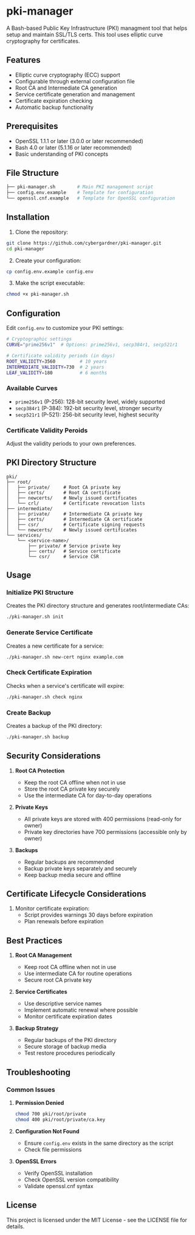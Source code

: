 # pki-manager
A Bash-based Public Key Infrastructure (PKI) managment tool that helps setup and maintain SSL/TLS certs. This tool uses elliptic curve cryptography for certificates.

## Features

- Elliptic curve cryptography (ECC) support
- Configurable through external configuration file
- Root CA and Intermediate CA generation
- Service certificate generation and management
- Certificate expiration checking
- Automatic backup functionality

## Prerequisites

- OpenSSL 1.1.1 or later (3.0.0 or later recommended)
- Bash 4.0 or later (5.1.16 or later recommended)
- Basic understanding of PKI concepts

## File Structure
```bash
├── pki-manager.sh        # Main PKI management script
├── config.env.example    # Template for configuration
└── openssl.cnf.example   # Template for OpenSSL configuration
```

## Installation

1. Clone the repository:
```bash
git clone https://github.com/cybergardner/pki-manager.git
cd pki-manager
```

2. Create your configuration:
```bash
cp config.env.example config.env
```

3. Make the script executable:
```bash
chmod +x pki-manager.sh
```

## Configuration

Edit `config.env` to customize your PKI settings:

```bash
# Cryptographic settings
CURVE="prime256v1"  # Options: prime256v1, secp384r1, secp521r1

# Certificate validity periods (in days)
ROOT_VALIDITY=3560         # 10 years
INTERMEDIATE_VALIDITY=730  # 2 years
LEAF_VALIDITY=180          # 6 months
```

### Available Curves

- `prime256v1` (P-256): 128-bit security level, widely supported
- `secp384r1` (P-384): 192-bit security level, stronger security
- `secp521r1` (P-521): 256-bit security level, highest security

### Certificate Validity Peroids

Adjust the validity periods to your own preferences.

## PKI Directory Structure

```
pki/
├── root/
│   ├── private/     # Root CA private key
│   ├── certs/       # Root CA certificate
│   ├── newcerts/    # Newly issued certificates
│   └── crl/         # Certificate revocation lists
├── intermediate/
│   ├── private/     # Intermediate CA private key
│   ├── certs/       # Intermediate CA certificate
│   ├── csr/         # Certificate signing requests
│   └── newcerts/    # Newly issued certificates
└── services/
    └── <service-name>/
        ├── private/ # Service private key
        ├── certs/   # Service certificate
        └── csr/     # Service CSR
```

## Usage

### Initialize PKI Structure

Creates the PKI directory structure and generates root/intermediate CAs:
```bash
./pki-manager.sh init
```

### Generate Service Certificate

Creates a new certificate for a service:
```bash
./pki-manager.sh new-cert nginx example.com
```

### Check Certificate Expiration

Checks when a service's certificate will expire:
```bash
./pki-manager.sh check nginx
```

### Create Backup

Creates a backup of the PKI directory:
```bash
./pki-manager.sh backup
```

## Security Considerations

1. **Root CA Protection**
   - Keep the root CA offline when not in use
   - Store the root CA private key securely
   - Use the intermediate CA for day-to-day operations

2. **Private Keys**
   - All private keys are stored with 400 permissions (read-only for owner)
   - Private key directories have 700 permissions (accessible only by owner)

3. **Backups**
   - Regular backups are recommended
   - Backup private keys separately and securely
   - Keep backup media secure and offline

## Certificate Lifecycle Considerations

1. Monitor certificate expiration:
   - Script provides warnings 30 days before expiration
   - Plan renewals before expiration

## Best Practices

1. **Root CA Management**
   - Keep root CA offline when not in use
   - Use intermediate CA for routine operations
   - Secure root CA private key

2. **Service Certificates**
   - Use descriptive service names
   - Implement automatic renewal where possible
   - Monitor certificate expiration dates

3. **Backup Strategy**
   - Regular backups of the PKI directory
   - Secure storage of backup media
   - Test restore procedures periodically

## Troubleshooting

### Common Issues

1. **Permission Denied**
   ```bash
   chmod 700 pki/root/private
   chmod 400 pki/root/private/ca.key
   ```

2. **Configuration Not Found**
   - Ensure `config.env` exists in the same directory as the script
   - Check file permissions

3. **OpenSSL Errors**
   - Verify OpenSSL installation
   - Check OpenSSL version compatibility
   - Validate openssl.cnf syntax

## License

This project is licensed under the MIT License - see the LICENSE file for details.
